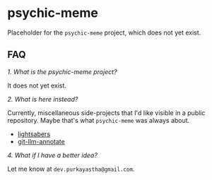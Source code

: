 # psychic-meme

Placeholder for the `psychic-meme` project, which does not yet exist.

## FAQ

*1. What is the psychic-meme project?*

It does not yet exist.

*2. What is here instead?*

Currently, miscellaneous side-projects that I'd like visible in a public repository. Maybe that's what `psychic-meme` was always about.

- [lightsabers](lightsabers)
- [git-llm-annotate](git-llm-annotate)

*4. What if I have a better idea?*

Let me know at `dev.purkayastha@gmail.com`.
